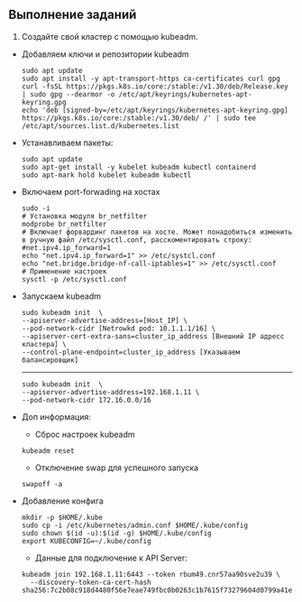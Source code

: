 ## Выполнение заданий
1. Создайте свой кластер с помощью kubeadm.
  - Добавляем ключи и репозитории kubeadm
    ```
    sudo apt update
    sudo apt install -y apt-transport-https ca-certificates curl gpg
    curl -fsSL https://pkgs.k8s.io/core:/stable:/v1.30/deb/Release.key | sudo gpg --dearmor -o /etc/apt/keyrings/kubernetes-apt-keyring.gpg
    echo 'deb [signed-by=/etc/apt/keyrings/kubernetes-apt-keyring.gpg] https://pkgs.k8s.io/core:/stable:/v1.30/deb/ /' | sudo tee /etc/apt/sources.list.d/kubernetes.list
    ```
  - Устанавливаем пакеты:
    ```
    sudo apt update
    sudo apt-get install -y kubelet kubeadm kubectl containerd
    sudo apt-mark hold kubelet kubeadm kubectl
    ```
  - Включаем port-forwading на хостах
    ```
    sudo -i
    # Установка модуля br_netfilter
    modprobe br_netfilter
    # Включает форвардинг пакетов на хосте. Может понадобиться изменить в ручную файл /etc/sysctl.conf, расскоментировать строку: #net.ipv4.ip_forward=1
    echo "net.ipv4.ip_forward=1" >> /etc/systcl.conf
    echo "net.bridge.bridge-nf-call-iptables=1" >> /etc/sysctl.conf
    # Применение настроек
    sysctl -p /etc/sysctl.conf
    ```
  - Запускаем kubeadm
    ```
    sudo kubeadm init  \
    --apiserver-advertise-address=[Host_IP] \
    --pod-network-cidr [Netrowkd pod: 10.1.1.1/16] \
    --apiserver-cert-extra-sans=cluster_ip_address [Внешний IP адресс кластера] \
    --control-plane-endpoint=cluster_ip_address [Указываем балансировщик]
    ```
    ---
    ```
    sudo kubeadm init  \
    --apiserver-advertise-address=192.168.1.11 \
    --pod-network-cidr 172.16.0.0/16
    ```
  - Доп информация:
      - Сброс настроек kubeadm
      ```
      kubeadm reset
      ```
      - Отключение swap для успешного запуска
      ```
      swapoff -a
      ```
  - Добавление конфига
    ```
    mkdir -p $HOME/.kube
    sudo cp -i /etc/kubernetes/admin.conf $HOME/.kube/config
    sudo chown $(id -u):$(id -g) $HOME/.kube/config
    export KUBECONFIG=~/.kube/config
    ```

    - Данные для подключение к API Server:
    ```
    kubeadm join 192.168.1.11:6443 --token rbum49.cnr57aa90sve2u39 \
	  --discovery-token-ca-cert-hash sha256:7c2b08c918d4480f56e7eae749fbc0b0263c1b7615f73279604d0799a41ecde8
    ```


